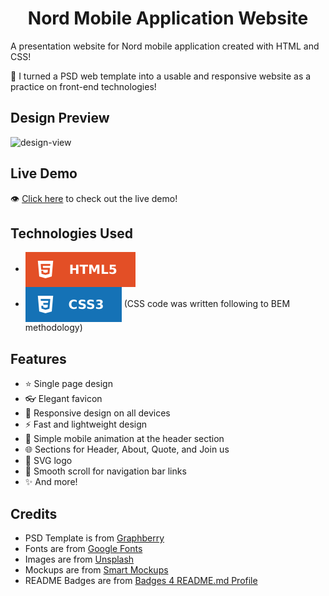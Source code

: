 <h1 align='center'>Nord Mobile Application Website</h1>

A presentation website for Nord mobile application created with HTML and CSS!

🌱 I turned a PSD web template into a usable and responsive website as a practice on front-end technologies!

## Design Preview
![design-view](./Images/design-view.png)

## Live Demo
👁 [Click here](https://mohammadahmadjarabah.github.io/nord-mobile-application-website) to check out the live demo!

## Technologies Used
* <img src='./Images/readme-badges/html.svg' alt='HTML' valign='middle'>
* <img src='./Images/readme-badges/css.svg' alt='CSS' valign='middle'> (CSS code was written following to BEM methodology)

## Features
* ⭐ Single page design
* 👓 Elegant favicon
* 🤖 Responsive design on all devices
* ⚡ Fast and lightweight design
* 📱 Simple mobile animation at the header section
* 🌐 Sections for Header, About, Quote, and Join us
* 🎨 SVG logo
* 🌱 Smooth scroll for navigation bar links
* ✨ And more!

## Credits
* PSD Template is from [Graphberry](https://www.graphberry.com)
* Fonts are from [Google Fonts](https://fonts.google.com)
* Images are from [Unsplash](https://unsplash.com)
* Mockups are from [Smart Mockups](https://smartmockups.com)
* README Badges are from [Badges 4 README.md Profile](https://github.com/alexandresanlim/Badges4-README.md-Profile)
